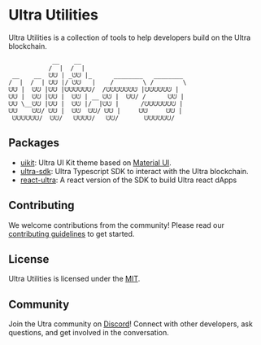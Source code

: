 # Ultra Utilities

Ultra Utilities is a collection of tools to help developers build on the Ultra blockchain.

```ultra
            __    __                              
           /  |  /  |                             
 __    __  ᕫᕫ | _ᕫᕫ |_      ________   ________        
/  |  /  | ᕫᕫ |/ ᕫᕫ   |    /        \ /        \       
ᕫᕫ |  ᕫᕫ |ᕫᕫ |ᕫᕫᕫᕫᕫᕫ/  /ᕫᕫᕫᕫᕫᕫᕫ |ᕫᕫᕫᕫᕫᕫ |      
ᕫᕫ |  ᕫᕫ |ᕫᕫ |  ᕫᕫ | __ ᕫᕫ |  ᕫᕫ/ /      ᕫᕫ |      
ᕫᕫ \__ᕫᕫ |ᕫᕫ |  ᕫᕫ |/  |ᕫᕫ |      /ᕫᕫᕫᕫᕫᕫᕫ |      
ᕫᕫ    ᕫᕫ/ ᕫᕫ |  ᕫᕫ  ᕫᕫ/ ᕫᕫ |     ᕫᕫ     ᕫᕫ |      
 ᕫᕫᕫᕫᕫᕫ/  ᕫᕫ/   ᕫᕫᕫᕫ/   ᕫᕫ/       ᕫᕫᕫᕫᕫᕫ/       
```

## Packages

- [uikit](soon): Ultra UI Kit theme based on [Material UI](https://mui.com/).
- [ultra-sdk](soon): Ultra Typescript SDK to interact with the Ultra blockchain.
- [react-ultra](soon): A react version of the SDK to build Ultra react dApps

## Contributing

We welcome contributions from the community!
Please read our [contributing guidelines](./docs/CONTRIBUTING.md) to get started.

## License

Ultra Utilities is licensed under the [MIT](./LICENSE).

## Community

Join the Utra community on [Discord](https://discord.com/invite/WfJCN6YbGk)!
Connect with other developers, ask questions, and get involved in the conversation.
